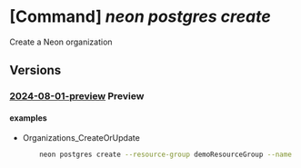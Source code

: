 # [Command] _neon postgres create_

Create a Neon organization

## Versions

### [2024-08-01-preview](/Resources/mgmt-plane/L3N1YnNjcmlwdGlvbnMve30vcmVzb3VyY2Vncm91cHMve30vcHJvdmlkZXJzL25lb24ucG9zdGdyZXMvb3JnYW5pemF0aW9ucy97fQ==/2024-08-01-preview.xml) **Preview**

<!-- mgmt-plane /subscriptions/{}/resourcegroups/{}/providers/neon.postgres/organizations/{} 2024-08-01-preview -->

#### examples

- Organizations_CreateOrUpdate
    ```bash
        neon postgres create --resource-group demoResourceGroup --name demoNeonResource --location eastus --subscription 12345678-1234-1234-1234-123456789abc --marketplace-details "{subscription-id:abcd1234-5678-90ab-cdef-12345678abcd,subscription-status:PendingFulfillmentStart,offer-details:{publisher-id:microsoft,offer-id:neon-postgres,plan-id:serverless-plan,plan-name:'Neon Serverless Postgres - Free (Test_Liftr)',term-unit:P1M,term-id:term1234}}" --user-details "{first-name:John,last-name:Doe,email-address:johndoe@example.com,upn:johndoe,phone-number:+1234567890}" --company-details "{company-name:'DemoCompany',country:USA,business-phone:+9876543210,office-address:'123 Azure Ave, Redmond, WA',domain:democompany.com,number-of-employees:1000}" --partner-organization-properties "{organization-id:org-5678,org-name:'PartnerOrg',single-sign-on-properties:{single-sign-on-state:Enable,enterprise-app-id:app-9876,single-sign-on-url:'https://sso.partnerorg.com',aad-domains:['partnerorg.com']}}"
    ```
